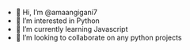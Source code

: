 - 👋 Hi, I’m @amaangigani7
- 👀 I’m interested in Python
- 🌱 I’m currently learning Javascript
- 💞️ I’m looking to collaborate on any python projects

<!---
amaangigani7/amaangigani7 is a ✨ special ✨ repository because its `README.md` (this file) appears on your GitHub profile.
You can click the Preview link to take a look at your changes.
--->
